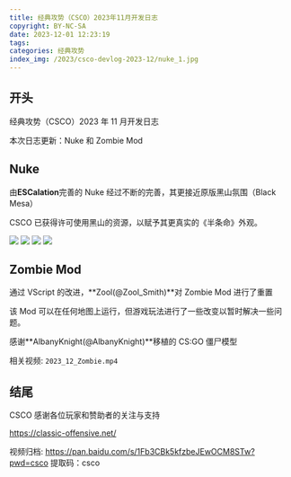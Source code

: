 ```yaml
---
title: 经典攻势（CSCO）2023年11月开发日志
copyright: BY-NC-SA
date: 2023-12-01 12:23:19
tags:
categories: 经典攻势
index_img: /2023/csco-devlog-2023-12/nuke_1.jpg
---
```


## 开头

经典攻势（CSCO）2023 年 11 月开发日志

本次日志更新：Nuke 和 Zombie Mod

## Nuke

由**ESCalation**完善的 Nuke 经过不断的完善，其更接近原版黑山氛围（Black Mesa）

CSCO 已获得许可使用黑山的资源，以赋予其更真实的《半条命》外观。

![](nuke_1.jpg) ![](nuke_2.jpg) ![](nuke_3.jpg) ![](nuke_4.jpg)

## Zombie Mod

通过 VScript 的改进，**Zool(@Zool_Smith)**对 Zombie Mod 进行了重置

该 Mod 可以在任何地图上运行，但游戏玩法进行了一些改变以暂时解决一些问题。

感谢**AlbanyKnight(@AlbanyKnight)**移植的 CS:GO 僵尸模型

相关视频: `2023_12_Zombie.mp4`

## 结尾

CSCO 感谢各位玩家和赞助者的关注与支持

https://classic-offensive.net/

视频归档: https://pan.baidu.com/s/1Fb3CBk5kfzbeJEwOCM8STw?pwd=csco 提取码：csco
